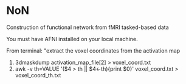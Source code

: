 # NoN
Construction of functional network from fMRI tasked-based data

You must have AFNI installed on your local machine.

From terminal:
"extract the voxel coordinates from the activation map
1. 3dmaskdump activation_map_file[2] > voxel_coord.txt
2. awk -v th=VALUE '($4 > th || $4<-th){print $0}' voxel_coord.txt > voxel_coord_th.txt


